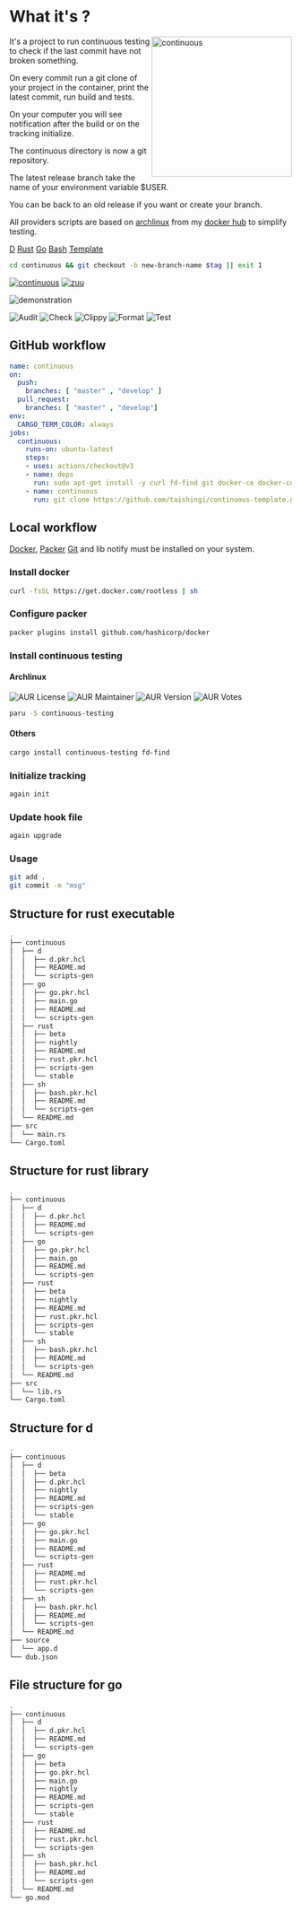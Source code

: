 # What it's ?

<img src="https://raw.githubusercontent.com/taishingi/continuous-testing/master/.icon/notif.png" alt="continuous" width="250" align="right">

It's a project to run continuous testing to check if the last commit have not broken something.

On every commit run a git clone of your project in the container, print the latest commit, run build and tests.

On your computer you will see notification after the build or on the tracking initialize.

The continuous directory is now a git repository.

The latest release branch take the name of your environment variable $USER.

You can be back to an old release if you want or create your branch.

All providers scripts are based on [archlinux](https://archlinux.org) from my [docker hub](https://hub.docker.com/u/taishingi) to simplify testing.


[D](https://hub.docker.com/r/taishingi/dlang/tags) [Rust](https://hub.docker.com/r/taishingi/rlang/tags) [Go](https://hub.docker.com/r/taishingi/glang/tags) [Bash](https://hub.docker.com/r/taishingi/shlang/tags) [Template](https://github.com/taishingi/continuous-template)

```bash
cd continuous && git checkout -b new-branch-name $tag || exit 1
```

[![continuous](https://github.com/taishingi/continuous-testing/actions/workflows/continuous.yml/badge.svg)](https://github.com/taishingi/continuous-testing/actions/workflows/continuous.yml)
[![zuu](https://github.com/taishingi/continuous-testing/actions/workflows/zuu.yml/badge.svg)](https://github.com/taishingi/continuous-testing/actions/workflows/zuu.yml)

![demonstration](https://raw.githubusercontent.com/taishingi/continuous-testing/master/again.gif)

![Audit](https://raw.githubusercontent.com/taishingi/continuous-testing/master/badges/social/audit.svg)
![Check](https://raw.githubusercontent.com/taishingi/continuous-testing/master/badges/social/check.svg)
![Clippy](https://raw.githubusercontent.com/taishingi/continuous-testing/master/badges/social/clippy.svg)
![Format](https://raw.githubusercontent.com/taishingi/continuous-testing/master/badges/social/fmt.svg)
![Test](https://raw.githubusercontent.com/taishingi/continuous-testing/master/badges/social/test.svg)

## GitHub workflow

```yaml
name: continuous
on:
  push:
    branches: [ "master" , "develop" ]
  pull_request:
    branches: [ "master" , "develop"]
env:
  CARGO_TERM_COLOR: always
jobs:
  continuous:
    runs-on: ubuntu-latest
    steps:
    - uses: actions/checkout@v3
    - name: deps 
      run: sudo apt-get install -y curl fd-find git docker-ce docker-ce-cli containerd.io docker-buildx-plugin packer && packer plugins install github.com/hashicorp/docker
    - name: continuous
      run: git clone https://github.com/taishingi/continuous-template.git continuous && cd continuous/rust && ./scripts-gen "github.com" "username" "repository" && packer validate . && packer build .
```

## Local workflow 

[Docker](https://docs.docker.com/engine/install/), [Packer](https://developer.hashicorp.com/packer/docs) [Git](https://git-scm.com) and 
lib notify must be installed on your system.

### Install docker

```bash
curl -fsSL https://get.docker.com/rootless | sh
```

### Configure packer

```bash
packer plugins install github.com/hashicorp/docker
```

### Install continuous testing

#### Archlinux

![AUR License](https://img.shields.io/aur/license/continuous-testing?style=social)
![AUR Maintainer](https://img.shields.io/aur/maintainer/continuous-testing?style=social)
![AUR Version](https://img.shields.io/aur/version/continuous-testing?style=social)
![AUR Votes](https://img.shields.io/aur/votes/continuous-testing?style=social)

```bash
paru -S continuous-testing
```

#### Others

```bash
cargo install continuous-testing fd-find
```

### Initialize tracking

```bash
again init
```

### Update hook file

```bash
again upgrade
```

### Usage

```bash
git add .
git commit -m "msg"
```

## Structure for rust executable

```bash
.
├── continuous
│  ├── d
│  │  ├── d.pkr.hcl
│  │  ├── README.md
│  │  └── scripts-gen
│  ├── go
│  │  ├── go.pkr.hcl
│  │  ├── main.go
│  │  ├── README.md
│  │  └── scripts-gen
│  ├── rust
│  │  ├── beta
│  │  ├── nightly
│  │  ├── README.md
│  │  ├── rust.pkr.hcl
│  │  ├── scripts-gen
│  │  └── stable
│  ├── sh
│  │  ├── bash.pkr.hcl
│  │  ├── README.md
│  │  └── scripts-gen
│  └── README.md
├── src
│  └── main.rs
└── Cargo.toml
```

## Structure for rust library

```bash
.
├── continuous
│  ├── d
│  │  ├── d.pkr.hcl
│  │  ├── README.md
│  │  └── scripts-gen
│  ├── go
│  │  ├── go.pkr.hcl
│  │  ├── main.go
│  │  ├── README.md
│  │  └── scripts-gen
│  ├── rust
│  │  ├── beta
│  │  ├── nightly
│  │  ├── README.md
│  │  ├── rust.pkr.hcl
│  │  ├── scripts-gen
│  │  └── stable
│  ├── sh
│  │  ├── bash.pkr.hcl
│  │  ├── README.md
│  │  └── scripts-gen
│  └── README.md
├── src
│  └── lib.rs
└── Cargo.toml
```

## Structure for d 

```bash
.
├── continuous
│  ├── d
│  │  ├── beta
│  │  ├── d.pkr.hcl
│  │  ├── nightly
│  │  ├── README.md
│  │  ├── scripts-gen
│  │  └── stable
│  ├── go
│  │  ├── go.pkr.hcl
│  │  ├── main.go
│  │  ├── README.md
│  │  └── scripts-gen
│  ├── rust
│  │  ├── README.md
│  │  ├── rust.pkr.hcl
│  │  └── scripts-gen
│  ├── sh
│  │  ├── bash.pkr.hcl
│  │  ├── README.md
│  │  └── scripts-gen
│  └── README.md
├── source
│  └── app.d
└── dub.json
```
## File structure for go 

```bash
.
├── continuous
│  ├── d
│  │  ├── d.pkr.hcl
│  │  ├── README.md
│  │  └── scripts-gen
│  ├── go
│  │  ├── beta
│  │  ├── go.pkr.hcl
│  │  ├── main.go
│  │  ├── nightly
│  │  ├── README.md
│  │  ├── scripts-gen
│  │  └── stable
│  ├── rust
│  │  ├── README.md
│  │  ├── rust.pkr.hcl
│  │  └── scripts-gen
│  ├── sh
│  │  ├── bash.pkr.hcl
│  │  ├── README.md
│  │  └── scripts-gen
│  └── README.md
└── go.mod
```




